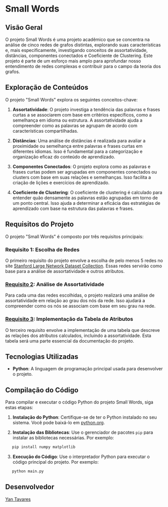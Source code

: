 # Small Words

## Visão Geral

O projeto Small Words é uma projeto acadêmico que se concentra na análise de cinco redes de grafos distintas, explorando suas características e, mais especificamente, investigando conceitos de assortatividade, distâncias, componentes conectados e Coeficiente de Clustering. Este projeto é parte de um esforço mais amplo para aprofundar nosso entendimento de redes complexas e contribuir para o campo da teoria dos grafos.

## Exploração de Conteúdos

O projeto "Small Words" explora os seguintes conceitos-chave:

1. **Assortatividade**: O projeto investiga a tendência das palavras e frases curtas a se associarem com base em critérios específicos, como a semelhança em idioma ou estrutura. A assortatividade ajuda a compreender como as palavras se agrupam de acordo com características compartilhadas.

2. **Distâncias**: Uma análise de distâncias é realizada para avaliar a proximidade ou semelhança entre palavras e frases curtas em diferentes idiomas. Isso é fundamental para a categorização e organização eficaz do conteúdo de aprendizado.

3. **Componentes Conectados**: O projeto explora como as palavras e frases curtas podem ser agrupadas em componentes conectados ou clusters com base em suas relações e semelhanças. Isso facilita a criação de lições e exercícios de aprendizado.

4. **Coeficiente de Clustering**: O coeficiente de clustering é calculado para entender quão densamente as palavras estão agrupadas em torno de um ponto central. Isso ajuda a determinar a eficácia das estratégias de aprendizado com base na estrutura das palavras e frases.

## Requisitos do Projeto

O projeto "Small Words" é composto por três requisitos principais:

### Requisito 1: Escolha de Redes

O primeiro requisito do projeto envolve a escolha de pelo menos 5 redes no site [Stanford Large Network Dataset Collection](https://snap.stanford.edu/data/). Essas redes servirão como base para a análise de assortatividade e outros atributos.

### [Requisito 2](https://github.com/yantvrs/Data_structure_2/tree/main/U2T2/Requisito_02): Análise de Assortatividade

Para cada uma das redes escolhidas, o projeto realizará uma análise de assortatividade em relação ao grau dos nós da rede. Isso ajudará a compreender como os nós se associam com base em seu grau na rede.

### [Requisito 3](https://github.com/yantvrs/Data_structure_2/tree/main/U2T2/Requisito_03): Implementação da Tabela de Atributos

O terceiro requisito envolve a implementação de uma tabela que descreve as relações dos atributos calculados, incluindo a assortatividade. Esta tabela será uma parte essencial da documentação do projeto.


## Tecnologias Utilizadas

- **Python**: A linguagem de programação principal usada para desenvolver o projeto.

## Compilação do Código

Para compilar e executar o código Python do projeto Small Words, siga estas etapas:

1. **Instalação do Python**: Certifique-se de ter o Python instalado no seu sistema. Você pode baixá-lo em [python.org](https://www.python.org/).

2. **Instalação das Bibliotecas**: Use o gerenciador de pacotes `pip` para instalar as bibliotecas necessárias. Por exemplo:

```bash
   pip install numpy matplotlib
```

3. **Execução do Código**: Use o interpretador Python para executar o código principal do projeto. Por exemplo:

```bash
   python main.py
```

## Desenvolvedor

[Yan Tavares](https://github.com/yantvrs)
